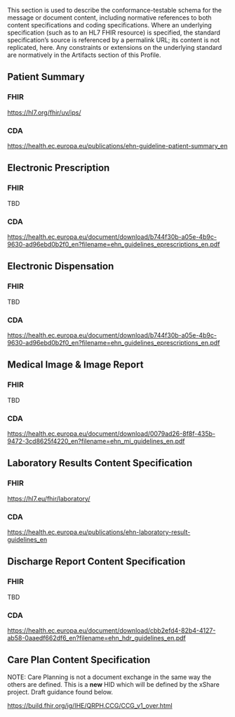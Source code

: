 
This section is used to describe the conformance-testable schema for the
message or document content, including normative references to both
content specifications and coding specifications. Where an underlying
specification (such as to an HL7 FHIR resource) is specified, the
standard specification’s source is referenced by a permalink URL; its
content is not replicated, here. Any constraints or extensions on the
underlying standard are normatively in the Artifacts section of this
Profile.

## Patient Summary 

### FHIR

<https://hl7.org/fhir/uv/ips/>

### CDA

<https://health.ec.europa.eu/publications/ehn-guideline-patient-summary_en>

## Electronic Prescription 

### FHIR

TBD

### CDA

<https://health.ec.europa.eu/document/download/b744f30b-a05e-4b9c-9630-ad96ebd0b2f0_en?filename=ehn_guidelines_eprescriptions_en.pdf>

## Electronic Dispensation 

### FHIR

TBD

### CDA

<https://health.ec.europa.eu/document/download/b744f30b-a05e-4b9c-9630-ad96ebd0b2f0_en?filename=ehn_guidelines_eprescriptions_en.pdf>

## Medical Image & Image Report 

### FHIR

TBD

### CDA

<https://health.ec.europa.eu/document/download/0079ad26-8f8f-435b-9472-3cd8625f4220_en?filename=ehn_mi_guidelines_en.pdf>

## Laboratory Results Content Specification

### FHIR

<https://hl7.eu/fhir/laboratory/>

### CDA

<https://health.ec.europa.eu/publications/ehn-laboratory-result-guidelines_en> 

## Discharge Report Content Specification

### FHIR

TBD

### CDA

<https://health.ec.europa.eu/document/download/cbb2efd4-82b4-4127-ab58-0aaedf662df6_en?filename=ehn_hdr_guidelines_en.pdf>

## Care Plan Content Specification

NOTE: Care Planning is not a document exchange in the same way the
others are defined. This is a **new** HID which will be defined by the
xShare project. Draft guidance found below.

<https://build.fhir.org/ig/IHE/QRPH.CCG/CCG_v1_over.html>
